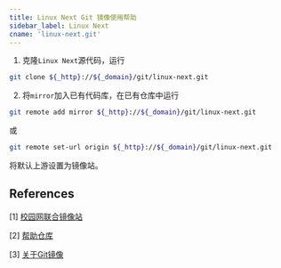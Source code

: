 ```yaml
---
title: Linux Next Git 镜像使用帮助
sidebar_label: Linux Next
cname: 'linux-next.git'
---
```


1. 克隆`Linux Next`源代码，运行

```bash varcode
git clone ${_http}://${_domain}/git/linux-next.git
```

2. 将`mirror`加入已有代码库，在已有仓库中运行

```bash varcode
git remote add mirror ${_http}://${_domain}/git/linux-next.git
```

或

```bash varcode
git remote set-url origin ${_http}://${_domain}/git/linux-next.git
```

将默认上游设置为镜像站。

## References

[1] [校园网联合镜像站](https://mirrors.cernet.edu.cn/about)

[2] [帮助仓库](https://github.com/mirrorz-org/mirrorz-help)

[3] [关于Git镜像](https://hustmirror.cn/docs/about-git)
